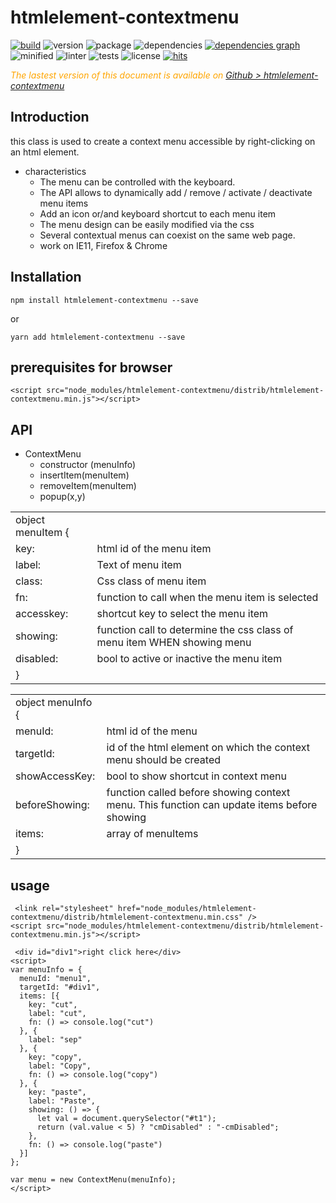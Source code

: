 # htmlelement-contextmenu


<div style="display:inline">

[![build](https://travis-ci.org/Sylvain59650/htmlelement-contextmenu.png?branch=master)](https://travis-ci.org/Sylvain59650/htmlelement-contextmenu)
![version](https://img.shields.io/npm/v/htmlelement-contextmenu.svg)
![package](https://img.shields.io/github/package-json/v/Sylvain59650/htmlelement-contextmenu.svg)
![dependencies](https://img.shields.io/david/Sylvain59650/htmlelement-contextmenu.svg)
[![dependencies graph](https://img.shields.io/badge/dependencies-graph-blue.svg)](http://npm.anvaka.com/#/view/2d/htmlelement-contextmenu)
![minified](https://img.shields.io/bundlephobia/min/htmlelement-contextmenu.svg)
![linter](https://img.shields.io/badge/eslint-ok-blue.svg)
![tests](https://img.shields.io/badge/tests-passing-brightgreen.svg)
![license](https://img.shields.io/npm/l/htmlelement-contextmenu.svg)
[![hits](http://hits.dwyl.com/Sylvain59650/htmlelement-contextmenu.svg)](http://hits.dwyl.com/Sylvain59650/htmlelement-contextmenu)
</div>

 <div class="Note" style="color:orange;font-style:italic">
 
  The lastest version of this document is available on [Github > htmlelement-contextmenu](https://github.com/Sylvain59650/htmlelement-contextmenu/blob/master/README.md)
</div>

## Introduction

this class is used to create a context menu accessible by right-clicking on an html element. <br/>


- characteristics 
  - The menu can be controlled with the keyboard. 
  - The API allows to dynamically add / remove / activate / deactivate menu items
  - Add an icon or/and keyboard shortcut to each menu item
  - The menu design can be easily modified via the css
  - Several contextual menus can coexist on the same web page.
  - work on IE11, Firefox & Chrome 

## Installation

    npm install htmlelement-contextmenu --save

or

    yarn add htmlelement-contextmenu --save


## prerequisites for browser

    <script src="node_modules/htmlelement-contextmenu/distrib/htmlelement-contextmenu.min.js"></script>


## API
  - ContextMenu
    - constructor (menuInfo)
    - insertItem(menuItem)
    - removeItem(menuItem)
    - popup(x,y)

<table>
<tr><td>object menuItem {</td></tr>      
<tr><td> key: </td><td>html id of the menu item</td></tr>
<tr><td>label:</td><td>Text of menu item</td></tr> 
  <tr><td>      class:</td><td>Css class of menu item</td></tr> 
  <tr><td>      fn: </td><td>function to call when the menu item is selected</td></tr>
  <tr><td>      accesskey:</td><td>shortcut key to select the menu item</td></tr>
   <tr><td>     showing:</td><td>function call to determine the css class of menu item WHEN showing menu</td></tr>
   <tr><td>      disabled:</td><td>bool to active or inactive the menu item</td></tr>
<tr><td>}</td><td></td></tr>
</table>


<table>
<tr><td>object menuInfo {</td></tr>
<tr><td>menuId:</td><td>html id of the menu</td></tr>
<tr><td>targetId:</td><td>id of the html element on which the context menu should be created</td></tr>
<tr><td>showAccessKey:</td><td>bool to show shortcut in context menu</td></tr>
<tr><td>beforeShowing:</td><td>function called before showing context menu. This function can update items before showing</td></tr>
<tr><td>items:</td><td>array of menuItems</td></tr>
<tr><td>}</td><td></tr>
</table>


## usage

     <link rel="stylesheet" href="node_modules/htmlelement-contextmenu/distrib/htmlelement-contextmenu.min.css" />
    <script src="node_modules/htmlelement-contextmenu/distrib/htmlelement-contextmenu.min.js"></script>

     <div id="div1">right click here</div>
    <script>
    var menuInfo = {
      menuId: "menu1",
      targetId: "#div1",
      items: [{
        key: "cut",
        label: "cut",
        fn: () => console.log("cut")
      }, {
        label: "sep"
      }, {
        key: "copy",
        label: "Copy",
        fn: () => console.log("copy")
      }, {
        key: "paste",
        label: "Paste",
        showing: () => {
          let val = document.querySelector("#t1");
          return (val.value < 5) ? "cmDisabled" : "-cmDisabled";
        },
        fn: () => console.log("paste")
      }]
    };

    var menu = new ContextMenu(menuInfo);
    </script>


